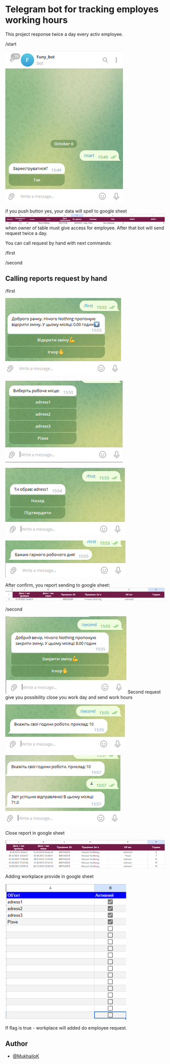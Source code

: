 # Telegram bot for tracking employes working hours

This project response twice a day every activ employee.

/start

![Screen shot1](screenshots/img2.png)

if you push button yes, your data will spell to google sheet
![Screen shot2](screenshots/img3.png)
when owner of table must give access for employee.
After that bot will send request twice a day.

You can call request by hand with next commands:

/first

/second

## Calling reports request by hand

/first

![Screen shot3](screenshots/img4.png)

![Screen shot4](screenshots/img5.png)

![Screen shot5](screenshots/img6.png)

![Screen shot6](screenshots/img7.png)

After confirm, you report sending to google sheet:
![Screen shot7](screenshots/img.png)

/second

![Screen shot8](screenshots/img10.png)
Second request give you possibility close you work day and send work hours

![Screen shot9](screenshots/img11.png)

![Screen shot10](screenshots/img14.png)

Close report in google sheet

![Screen shot11](screenshots/img16.png)

Adding workplace provide in google sheet

![Screen shot12](screenshots/img18.png)

If flag is true - workplace will added do employee request.

## Author

- [@MukhailoK](https://github.com/MukhailoK)

